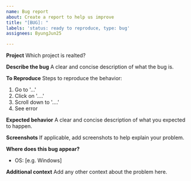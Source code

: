 ```yaml
---
name: Bug report
about: Create a report to help us improve
title: "[BUG]: "
labels: 'status: ready to reproduce, type: bug'
assignees: ByungJun25

---
```

**Project**
Which project is realted?

**Describe the bug**
A clear and concise description of what the bug is.

**To Reproduce**
Steps to reproduce the behavior:
1. Go to '...'
2. Click on '....'
3. Scroll down to '....'
4. See error

**Expected behavior**
A clear and concise description of what you expected to happen.

**Screenshots**
If applicable, add screenshots to help explain your problem.

**Where does this bug appear?**
 - OS: [e.g. Windows]

**Additional context**
Add any other context about the problem here.
